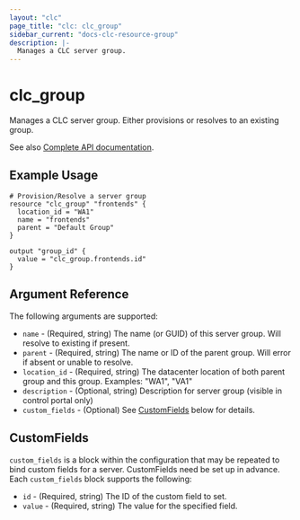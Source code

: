 ```yaml
---
layout: "clc"
page_title: "clc: clc_group"
sidebar_current: "docs-clc-resource-group"
description: |-
  Manages a CLC server group.
---
```


# clc\_group

Manages a CLC server group. Either provisions or resolves to an existing group.

See also [Complete API documentation](https://www.ctl.io/api-docs/v2/#groups).

## Example Usage

```
# Provision/Resolve a server group
resource "clc_group" "frontends" {
  location_id = "WA1"
  name = "frontends"
  parent = "Default Group"
}

output "group_id" {
  value = "clc_group.frontends.id"
}

```


## Argument Reference


The following arguments are supported:

* `name` - (Required, string) The name (or GUID) of this server group. Will resolve to existing if present.
* `parent` - (Required, string) The name or ID of the parent group. Will error if absent or unable to resolve.
* `location_id` - (Required, string) The datacenter location of both parent group and this group.
   Examples: "WA1", "VA1"
* `description` - (Optional, string) Description for server group (visible in control portal only)
* `custom_fields` - (Optional) See [CustomFields](#custom_fields) below for details.



<a id="custom_fields"></a>
## CustomFields

`custom_fields` is a block within the configuration that may be
repeated to bind custom fields for a server. CustomFields need be set
up in advance. Each `custom_fields` block supports the following:

* `id` - (Required, string) The ID of the custom field to set.
* `value` - (Required, string) The value for the specified field.
